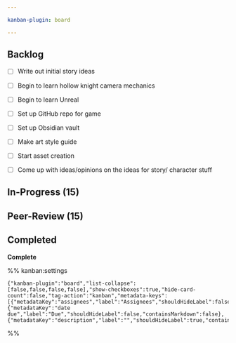 ```yaml
---

kanban-plugin: board

---
```


## Backlog

- [ ] Write out initial story ideas
- [ ] Begin to learn hollow knight camera mechanics
- [ ] Begin to learn Unreal
- [ ] Set up GitHub repo for game
- [ ] Set up Obsidian vault
- [ ] Make art style guide
- [ ] Start asset creation
- [ ] Come up with ideas/opinions on the ideas for story/ character stuff


## In-Progress (15)



## Peer-Review (15)



## Completed

**Complete**




%% kanban:settings
```
{"kanban-plugin":"board","list-collapse":[false,false,false,false],"show-checkboxes":true,"hide-card-count":false,"tag-action":"kanban","metadata-keys":[{"metadataKey":"assignees","label":"Assignees","shouldHideLabel":false,"containsMarkdown":false},{"metadataKey":"date due","label":"Due","shouldHideLabel":false,"containsMarkdown":false},{"metadataKey":"description","label":"","shouldHideLabel":true,"containsMarkdown":true}]}
```
%%